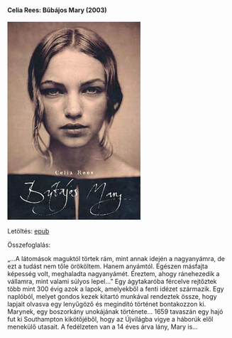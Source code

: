#### <a name="id_979">Celia Rees: Bűbájos Mary (2003)</a>
<img src="https://github.com/BercziSandor/calibre_lib/raw/main/Celia%20Rees/Bubajos%20Mary%20%28979%29/cover.jpg" alt="cover" width="300"/>

Letöltés: [epub](https://github.com/BercziSandor/calibre_lib/raw/main/Celia%20Rees/Bubajos%20Mary%20%28979%29/Bubajos%20Mary%20-%20Celia%20Rees.epub)

Összefoglalás:
<p class="description">„…A látomások maguktól törtek rám, mint annak idején a nagyanyámra, de ezt a tudást nem tőle örököltem. Hanem anyámtól. Egészen másfajta képesség volt, meghaladta nagyanyámét. Éreztem, ahogy ránehezedik a vállamra, mint valami súlyos lepel…” Egy ágytakaróba fércelve rejtőztek több mint 300 évig azok a lapok, amelyekből a fenti idézet származik. Egy naplóból, melyet gondos kezek kitartó munkával rendeztek össze, hogy lapjait olvasva egy lenyűgöző és megindító történet bontakozzon ki. Marynek, egy boszorkány unokájának története… 1659 tavaszán egy hajó fut ki Southampton kikötőjéből, hogy az Újvilágba vigye a háborúk elől menekülő utasait. A fedélzeten van a 14 éves árva lány, Mary is…</p>

